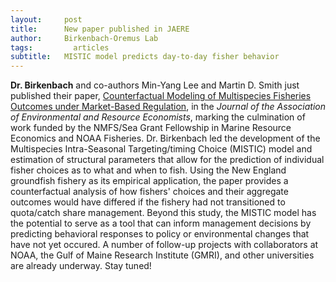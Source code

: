 ```yaml
---
layout:     post
title:      New paper published in JAERE
author:     Birkenbach-Oremus Lab
tags: 		  articles
subtitle:  	MISTIC model predicts day-to-day fisher behavior
---
```

<!-- Start Writing Below in Markdown -->
**Dr. Birkenbach** and co-authors Min-Yang Lee and Martin D. Smith just published their paper, [Counterfactual Modeling of Multispecies Fisheries Outcomes under Market-Based Regulation](https://www.journals.uchicago.edu/doi/10.1086/727356), in the *Journal of the Association of Environmental and Resource Economists*, marking the culmination of work funded by the NMFS/Sea Grant Fellowship in Marine Resource Economics and NOAA Fisheries. Dr. Birkenbach led the development of the Multispecies Intra-Seasonal Targeting/timing Choice (MISTIC) model and estimation of structural parameters that allow for the prediction of individual fisher choices as to what and when to fish. Using the New England groundfish fishery as its empirical application, the paper provides a counterfactual analysis of how fishers' choices and their aggregate outcomes would have differed if the fishery had not transitioned to quota/catch share management. Beyond this study, the MISTIC model has the potential to serve as a tool that can inform management decisions by predicting behavioral responses to policy or environmental changes that have not yet occured. A number of follow-up projects with collaborators at NOAA, the Gulf of Maine Research Institute (GMRI), and other universities are already underway. Stay tuned! 
